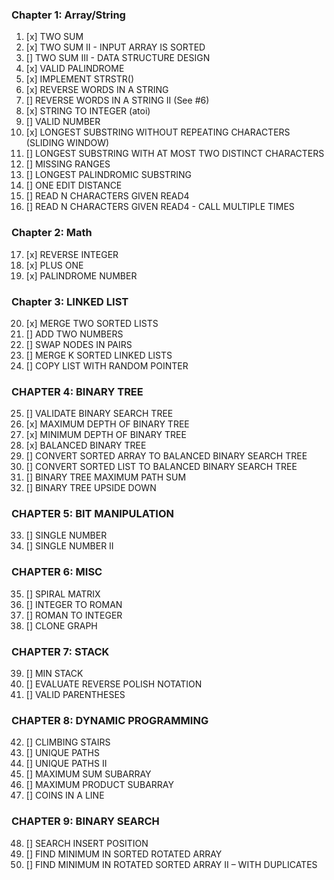 ### Chapter 1: Array/String
1. [x] TWO SUM
2. [x] TWO SUM II - INPUT ARRAY IS SORTED
3. [] TWO SUM III - DATA STRUCTURE DESIGN
4. [x] VALID PALINDROME
5. [x] IMPLEMENT STRSTR()
6. [x] REVERSE WORDS IN A STRING
7. [] REVERSE WORDS IN A STRING II (See #6)
8. [x] STRING TO INTEGER (atoi)
9. [] VALID NUMBER
10. [x] LONGEST SUBSTRING WITHOUT REPEATING CHARACTERS (SLIDING WINDOW)
11. [] LONGEST SUBSTRING WITH AT MOST TWO DISTINCT CHARACTERS
12. [] MISSING RANGES
13. [] LONGEST PALINDROMIC SUBSTRING
14. [] ONE EDIT DISTANCE
15. [] READ N CHARACTERS GIVEN READ4
16. [] READ N CHARACTERS GIVEN READ4 - CALL MULTIPLE TIMES

### Chapter 2: Math
17. [x] REVERSE INTEGER
18. [x] PLUS ONE
19. [x] PALINDROME NUMBER

### Chapter 3: LINKED LIST
20. [x] MERGE TWO SORTED LISTS
21. [] ADD TWO NUMBERS
22. [] SWAP NODES IN PAIRS
23. [] MERGE K SORTED LINKED LISTS
24. [] COPY LIST WITH RANDOM POINTER 

### CHAPTER 4: BINARY TREE 
25. [] VALIDATE BINARY SEARCH TREE
26. [x] MAXIMUM DEPTH OF BINARY TREE 
27. [x] MINIMUM DEPTH OF BINARY TREE 
28. [x] BALANCED BINARY TREE 
29. [] CONVERT SORTED ARRAY TO BALANCED BINARY SEARCH TREE 
30. [] CONVERT SORTED LIST TO BALANCED BINARY SEARCH TREE
31. [] BINARY TREE MAXIMUM PATH SUM
32. [] BINARY TREE UPSIDE DOWN

### CHAPTER 5: BIT MANIPULATION 
33. [] SINGLE NUMBER
34. [] SINGLE NUMBER II

### CHAPTER 6: MISC
35. [] SPIRAL MATRIX
36. [] INTEGER TO ROMAN 
37. [] ROMAN TO INTEGER 
38. [] CLONE GRAPH 

### CHAPTER 7: STACK 
39. [] MIN STACK 
40. [] EVALUATE REVERSE POLISH NOTATION 
41. [] VALID PARENTHESES
 
### CHAPTER 8: DYNAMIC PROGRAMMING
42. [] CLIMBING STAIRS
43. [] UNIQUE PATHS
44. [] UNIQUE PATHS II 
45. [] MAXIMUM SUM SUBARRAY 
46. [] MAXIMUM PRODUCT SUBARRAY 
47. [] COINS IN A LINE

### CHAPTER 9: BINARY SEARCH
48. [] SEARCH INSERT POSITION 
49. [] FIND MINIMUM IN SORTED ROTATED ARRAY
50. [] FIND MINIMUM IN ROTATED SORTED ARRAY II – WITH DUPLICATES